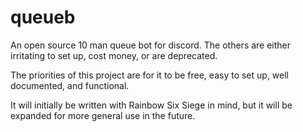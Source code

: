 # queueb
An open source 10 man queue bot for discord. The others are either irritating to set up, cost money, or are deprecated.

The priorities of this project are for it to be free, easy to set up, well documented, and functional.

It will initially be written with Rainbow Six Siege in mind, but it will be expanded for more general use in the future.
